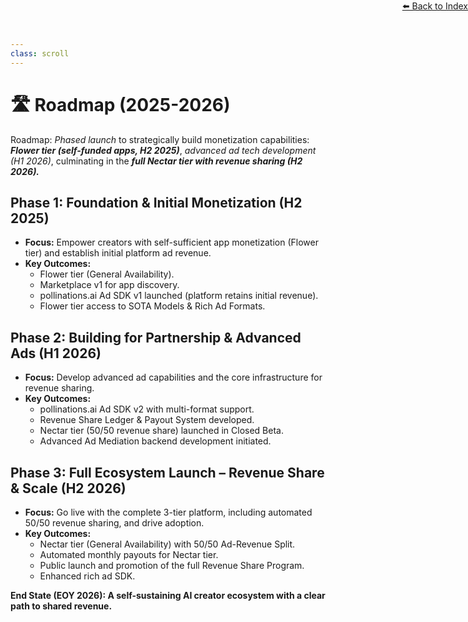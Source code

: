 ```yaml
---
class: scroll
---
```


<div style="text-align: right; position: absolute; top: 0; right: 0;">
<a href="/1">⬅️ Back to Index</a>
</div>

# 🛣️ **Roadmap (2025-2026)**

<div class="bg-indigo-100 p-1 pl-6 pr-6 rounded-lg border-l-4 border-indigo-500 mb-6">
  <p class="text-indigo-800">Roadmap: <em>Phased launch</em> to strategically build monetization capabilities: <strong><em>Flower tier (self-funded apps, H2 2025)</em></strong>, <em>advanced ad tech development (H1 2026)</em>, culminating in the <strong><em>full Nectar tier with revenue sharing (H2 2026).</em></strong></p>
</div>

## **Phase 1: Foundation & Initial Monetization (H2 2025)**

*   **Focus:** Empower creators with self-sufficient app monetization (Flower tier) and establish initial platform ad revenue.
*   **Key Outcomes:**
    *   Flower tier (General Availability).
    *   Marketplace v1 for app discovery.
    *   pollinations.ai Ad SDK v1 launched (platform retains initial revenue).
    *   Flower tier access to SOTA Models & Rich Ad Formats.

## **Phase 2: Building for Partnership & Advanced Ads (H1 2026)**

*   **Focus:** Develop advanced ad capabilities and the core infrastructure for revenue sharing.
*   **Key Outcomes:**
    *   pollinations.ai Ad SDK v2 with multi-format support.
    *   Revenue Share Ledger & Payout System developed.
    *   Nectar tier (50/50 revenue share) launched in Closed Beta.
    *   Advanced Ad Mediation backend development initiated.

## **Phase 3: Full Ecosystem Launch – Revenue Share & Scale (H2 2026)**

*   **Focus:** Go live with the complete 3-tier platform, including automated 50/50 revenue sharing, and drive adoption.
*   **Key Outcomes:**
    *   Nectar tier (General Availability) with 50/50 Ad-Revenue Split.
    *   Automated monthly payouts for Nectar tier.
    *   Public launch and promotion of the full Revenue Share Program.
    *   Enhanced rich ad SDK.

**End State (EOY 2026): A self-sustaining AI creator ecosystem with a clear path to shared revenue.**